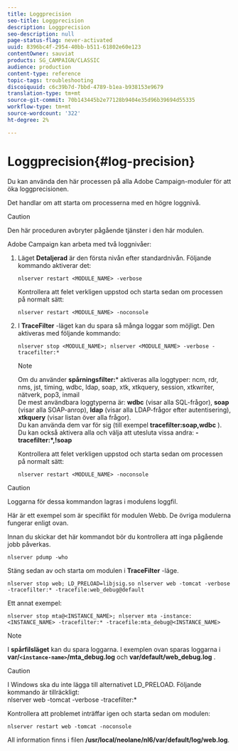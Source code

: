 ```yaml
---
title: Loggprecision
seo-title: Loggprecision
description: Loggprecision
seo-description: null
page-status-flag: never-activated
uuid: 8396bc4f-2954-40bb-b511-61802e60e123
contentOwner: sauviat
products: SG_CAMPAIGN/CLASSIC
audience: production
content-type: reference
topic-tags: troubleshooting
discoiquuid: c6c39b7d-7bbd-4789-b1ea-b938153e9679
translation-type: tm+mt
source-git-commit: 70b143445b2e77128b9404e35d96b39694d55335
workflow-type: tm+mt
source-wordcount: '322'
ht-degree: 2%

---
```



# Loggprecision{#log-precision}

Du kan använda den här processen på alla Adobe Campaign-moduler för att öka loggprecisionen.

Det handlar om att starta om processerna med en högre loggnivå.

>[!CAUTION]
>
>Den här proceduren avbryter pågående tjänster i den här modulen.

Adobe Campaign kan arbeta med två loggnivåer:

1. Läget **Detaljerad** är den första nivån efter standardnivån. Följande kommando aktiverar det:

   ```
   nlserver restart <MODULE_NAME> -verbose 
   ```

   Kontrollera att felet verkligen uppstod och starta sedan om processen på normalt sätt:

   ```
   nlserver restart <MODULE_NAME> -noconsole
   ```

1. I **TraceFilter** -läget kan du spara så många loggar som möjligt. Den aktiveras med följande kommando:

   ```
   nlserver stop <MODULE_NAME>; nlserver <MODULE_NAME> -verbose -tracefilter:*
   ```

   >[!NOTE]
   >
   >Om du använder **spårningsfilter:*** aktiveras alla loggtyper: ncm, rdr, nms, jst, timing, wdbc, ldap, soap, xtk, xtkquery, session, xtkwriter, nätverk, pop3, inmail\
   De mest användbara loggtyperna är: **wdbc** (visar alla SQL-frågor), **soap** (visar alla SOAP-anrop), **ldap** (visar alla LDAP-frågor efter autentisering), **xtkquery** (visar listan över alla frågor).\
   Du kan använda dem var för sig (till exempel **tracefilter:soap,wdbc** ). Du kan också aktivera alla och välja att utesluta vissa andra: **-tracefilter:*,!soap**

   Kontrollera att felet verkligen uppstod och starta sedan om processen på normalt sätt:

   ```
   nlserver restart <MODULE_NAME> -noconsole
   ```

>[!CAUTION]
Loggarna för dessa kommandon lagras i modulens loggfil.

Här är ett exempel som är specifikt för modulen Webb. De övriga modulerna fungerar enligt ovan.

Innan du skickar det här kommandot bör du kontrollera att inga pågående jobb påverkas.

```
nlserver pdump -who
```

Stäng sedan av och starta om modulen i **TraceFilter** -läge.

```
nlserver stop web; LD_PRELOAD=libjsig.so nlserver web -tomcat -verbose -tracefilter:* -tracefile:web_debug@default
```

Ett annat exempel:

```
nlserver stop mta@<INSTANCE_NAME>; nlserver mta -instance:<INSTANCE_NAME> -tracefilter:* -tracefile:mta_debug@<INSTANCE_NAME>
```

>[!NOTE]
I **spårfilsläget** kan du spara loggarna. I exemplen ovan sparas loggarna i **var/`<instance-name>`/mta_debug.log** och **var/default/web_debug.log** .

>[!CAUTION]
I Windows ska du inte lägga till alternativet LD_PRELOAD. Följande kommando är tillräckligt:\
nlserver web -tomcat -verbose -tracefilter:*

Kontrollera att problemet inträffar igen och starta sedan om modulen:

```
nlserver restart web -tomcat -noconsole
```

All information finns i filen **/usr/local/neolane/nl6/var/default/log/web.log**.
